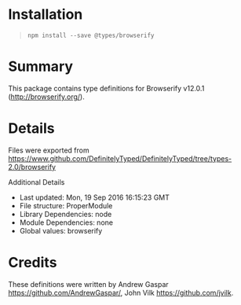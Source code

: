 # Installation
> `npm install --save @types/browserify`

# Summary
This package contains type definitions for Browserify v12.0.1 (http://browserify.org/).

# Details
Files were exported from https://www.github.com/DefinitelyTyped/DefinitelyTyped/tree/types-2.0/browserify

Additional Details
 * Last updated: Mon, 19 Sep 2016 16:15:23 GMT
 * File structure: ProperModule
 * Library Dependencies: node
 * Module Dependencies: none
 * Global values: browserify

# Credits
These definitions were written by Andrew Gaspar <https://github.com/AndrewGaspar/>, John Vilk <https://github.com/jvilk>.
